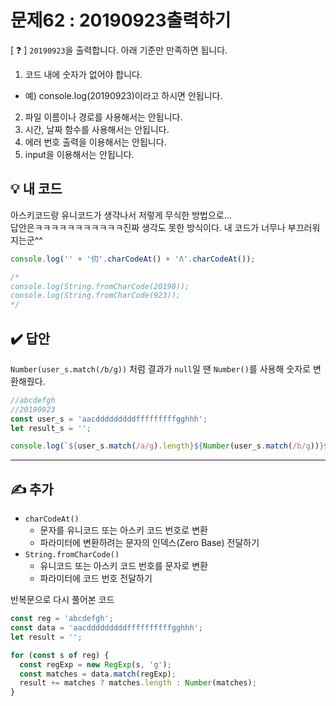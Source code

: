 # 문제62 : 20190923출력하기

[ ❓ ] `20190923`을 출력합니다.  아래 기준만 만족하면 됩니다.

1. 코드 내에 숫자가 없어야 합니다.
  - 예) console.log(20190923)이라고 하시면 안됩니다.
2. 파일 이름이나 경로를 사용해서는 안됩니다.
3. 시간, 날짜 함수를 사용해서는 안됩니다.
4. 에러 번호 출력을 이용해서는 안됩니다.
5. input을 이용해서는 안됩니다.


## 💡 내 코드
아스키코드랑 유니코드가 생각나서 저렇게 무식한 방법으로...  
답안은ㅋㅋㅋㅋㅋㅋㅋㅋㅋㅋㅋ진짜 생각도 못한 방식이다. 내 코드가 너무나 부끄러워 지는군^^  

```js
console.log('' + '仞'.charCodeAt() + 'Λ'.charCodeAt());

/*
console.log(String.fromCharCode(20190));
console.log(String.fromCharCode(923));
*/
```

## ✔️ 답안

`Number(user_s.match(/b/g))` 처럼 결과가 `null`일 땐 `Number()`를 사용해 숫자로 변환해줬다. 

```js
//abcdefgh
//20190923
const user_s = 'aacdddddddddfffffffffgghhh';
let result_s = '';

console.log(`${user_s.match(/a/g).length}${Number(user_s.match(/b/g))}${user_s.match(/c/g).length}${user_s.match(/d/g).length}${Number(user_s.match(/e/g))}${user_s.match(/f/g).length}${user_s.match(/g/g).length}${user_s.match(/h/g).length}`);
```

---
## ✍ 추가
- `charCodeAt()`
  - 문자를 유니코드 또는 아스키 코드 번호로 변환
  - 파라미터에 변환하려는 문자의 인덱스(Zero Base) 전달하기
- `String.fromCharCode()`
  - 유니코드 또는 아스키 코드 번호를 문자로 변환
  - 파라미터에 코드 번호 전달하기

반복문으로 다시 풀어본 코드
```js
const reg = 'abcdefgh';
const data = 'aacdddddddddffffffffffgghhh';
let result = '';

for (const s of reg) {
  const regExp = new RegExp(s, 'g');
  const matches = data.match(regExp);
  result += matches ? matches.length : Number(matches);
}
```

